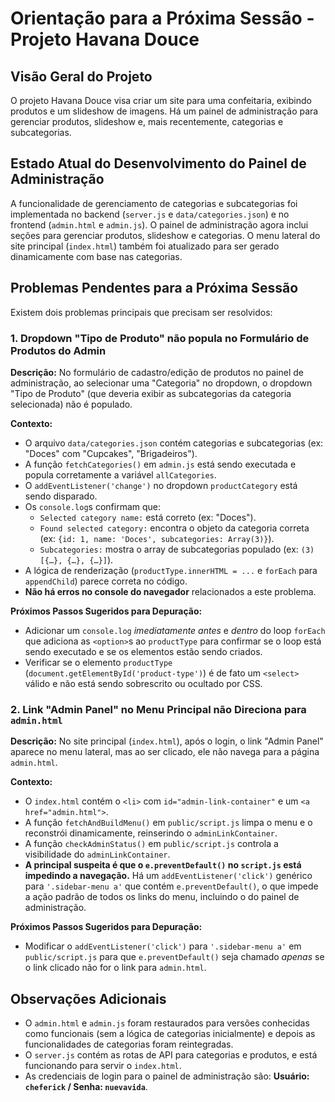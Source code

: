 # Orientação para a Próxima Sessão - Projeto Havana Douce

## Visão Geral do Projeto

O projeto Havana Douce visa criar um site para uma confeitaria, exibindo produtos e um slideshow de imagens. Há um painel de administração para gerenciar produtos, slideshow e, mais recentemente, categorias e subcategorias.

## Estado Atual do Desenvolvimento do Painel de Administração

A funcionalidade de gerenciamento de categorias e subcategorias foi implementada no backend (`server.js` e `data/categories.json`) e no frontend (`admin.html` e `admin.js`). O painel de administração agora inclui seções para gerenciar produtos, slideshow e categorias. O menu lateral do site principal (`index.html`) também foi atualizado para ser gerado dinamicamente com base nas categorias.

## Problemas Pendentes para a Próxima Sessão

Existem dois problemas principais que precisam ser resolvidos:

### 1. Dropdown "Tipo de Produto" não popula no Formulário de Produtos do Admin

**Descrição:** No formulário de cadastro/edição de produtos no painel de administração, ao selecionar uma "Categoria" no dropdown, o dropdown "Tipo de Produto" (que deveria exibir as subcategorias da categoria selecionada) não é populado.

**Contexto:**
*   O arquivo `data/categories.json` contém categorias e subcategorias (ex: "Doces" com "Cupcakes", "Brigadeiros").
*   A função `fetchCategories()` em `admin.js` está sendo executada e popula corretamente a variável `allCategories`.
*   O `addEventListener('change')` no dropdown `productCategory` está sendo disparado.
*   Os `console.log`s confirmam que:
    *   `Selected category name:` está correto (ex: "Doces").
    *   `Found selected category:` encontra o objeto da categoria correta (ex: `{id: 1, name: 'Doces', subcategories: Array(3)}`).
    *   `Subcategories:` mostra o array de subcategorias populado (ex: `(3) [{…}, {…}, {…}]`).
*   A lógica de renderização (`productType.innerHTML = ...` e `forEach` para `appendChild`) parece correta no código.
*   **Não há erros no console do navegador** relacionados a este problema.

**Próximos Passos Sugeridos para Depuração:**
*   Adicionar um `console.log` *imediatamente antes* e *dentro* do loop `forEach` que adiciona as `<option>`s ao `productType` para confirmar se o loop está sendo executado e se os elementos estão sendo criados.
*   Verificar se o elemento `productType` (`document.getElementById('product-type')`) é de fato um `<select>` válido e não está sendo sobrescrito ou ocultado por CSS.

### 2. Link "Admin Panel" no Menu Principal não Direciona para `admin.html`

**Descrição:** No site principal (`index.html`), após o login, o link "Admin Panel" aparece no menu lateral, mas ao ser clicado, ele não navega para a página `admin.html`.

**Contexto:**
*   O `index.html` contém o `<li>` com `id="admin-link-container"` e um `<a href="admin.html">`.
*   A função `fetchAndBuildMenu()` em `public/script.js` limpa o menu e o reconstrói dinamicamente, reinserindo o `adminLinkContainer`.
*   A função `checkAdminStatus()` em `public/script.js` controla a visibilidade do `adminLinkContainer`.
*   **A principal suspeita é que o `e.preventDefault()` no `script.js` está impedindo a navegação.** Há um `addEventListener('click')` genérico para `'.sidebar-menu a'` que contém `e.preventDefault()`, o que impede a ação padrão de todos os links do menu, incluindo o do painel de administração.

**Próximos Passos Sugeridos para Depuração:**
*   Modificar o `addEventListener('click')` para `'.sidebar-menu a'` em `public/script.js` para que `e.preventDefault()` seja chamado *apenas* se o link clicado não for o link para `admin.html`.

## Observações Adicionais

*   O `admin.html` e `admin.js` foram restaurados para versões conhecidas como funcionais (sem a lógica de categorias inicialmente) e depois as funcionalidades de categorias foram reintegradas.
*   O `server.js` contém as rotas de API para categorias e produtos, e está funcionando para servir o `index.html`.
*   As credenciais de login para o painel de administração são: **Usuário: `cheferick` / Senha: `nuevavida`**.
